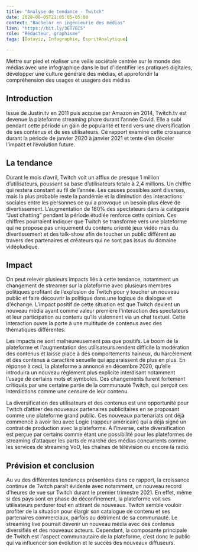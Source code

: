 ```yaml
---
title: "Analyse de tendance - Twitch"
date: 2020-06-05T21:05:05-05:00
context: "Bachelor en ingénieurie des médias"
lien: "https://bit.ly/3ET7BI5"
role: "Rédacteur, graphisme"
tags: [Dataviz, Infographie, EspritAnalytique]

---
```

 Mettre sur pied et réaliser une veille sociétale centrée sur le monde des médias avec une infographiqe dans le but d'identifier les pratiques digitales, développer une culture générale des médias, et approfondir la compréhension des usages et usagers des médias


## Introduction
Issue de Justin.tv en 2011 puis acquise par Amazon en 2014, Twitch.tv est devenue la plateforme streaming phare durant l’année Covid. Elle a subi pendant cette période un gain de popularité et tend vers une diversification de ses contenus et de ses utilisateurs. Ce rapport examine cette croissance durant la période de janvier 2020 à janvier 2021 et tente d’en déceler l’impact et l’évolution future.

## La tendance
Durant le mois d’avril, Twitch voit un afflux de presque 1 million d’utilisateurs, poussant sa base d’utilisateurs totale à 2,4 millions. Un chiffre qui restera constant au fil de l’année. Les causes possibles sont diverses, mais la plus probable reste la pandémie et la diminution des interactions sociales entre les personnes ce qui a provoqué un besoin plus élevé de divertissement. L’augmentation de 180% des spectateurs dans la catégorie “Just chatting” pendant la période étudiée renforce cette opinion. Ces chiffres pourraient indiquer que Twitch se transforme vers une plateforme qui ne propose pas uniquement du contenu orienté jeux vidéo mais du divertissement et des talk-show afin de toucher un public différent au travers des partenaires et créateurs qui ne sont pas issus du domaine vidéoludique. 

## Impact
On peut relever plusieurs impacts liés à cette tendance, notamment un changement de streamer sur la plateforme avec plusieurs membres politiques profitant de l’explosion de Twitch pour y toucher un nouveau public et faire découvrir la politique dans une logique de dialogue et d'échange. L’impact positif de cette situation est que Twitch devient un nouveau média ayant comme valeur première l'interaction des spectateurs et leur participation au contenu qu’ils visionnent via un chat textuel. Cette interaction ouvre la porte à une multitude de contenus avec des thématiques différentes.

Les impacts ne sont malheureusement pas que positifs. Le boom de la plateforme et l'augmentation des utilisateurs rendent difficile la modération des contenus et laisse place à des comportements haineux, du harcèlement et des contenus à caractère sexuelle qui apparaissent de plus en plus. En réponse à ceci, la plateforme a annoncé en décembre 2020, qu’elle introduira un nouveau règlement plus explicite interdisant notamment l’usage de certains mots et symboles. Ces changements furent fortement critiqués par une certaine partie de la communauté Twitch, qui perçoit ces interdictions comme une censure de leur contenu.

La diversification des utilisateurs et des contenus est une opportunité pour Twitch d’attirer des nouveaux partenaires publicitaires en se proposant comme une plateforme grand public. Ces nouveaux partenariats ont déjà commencé à avoir lieu avec Logic (rappeur américain) qui a déjà signé un contrat de production avec la plateforme. À l’inverse, cette diversification est perçue par certains comme étant une possibilité pour les plateformes de streaming d’attaquer les parts de marché des médias concurrents comme les services de streaming VoD, les chaînes de télévision ou encore la radio.

## Prévision et conclusion
Au vu des différentes tendances présentées dans ce rapport, la croissance continue de Twitch paraît évidente avec notamment, un nouveau record d’heures de vue sur Twitch durant le premier trimestre 2021. En effet, même si des pays sont en phase de déconfinement, la plateforme voit ses utilisateurs perdurer tout en attirant de nouveaux. Twitch semble vouloir profiter de la situation pour élargir son catalogue de contenu et ses partenaires commerciaux, parfois au détriment de sa communauté.  Le streaming live pourrait devenir un nouveau média avec des contenus diversifiés et des nouveaux acteurs. Cependant, la composante principale de Twitch est l'aspect communautaire de la plateforme, c’est donc le public qui va influencer son évolution et le succès des nouveaux diffuseurs.
